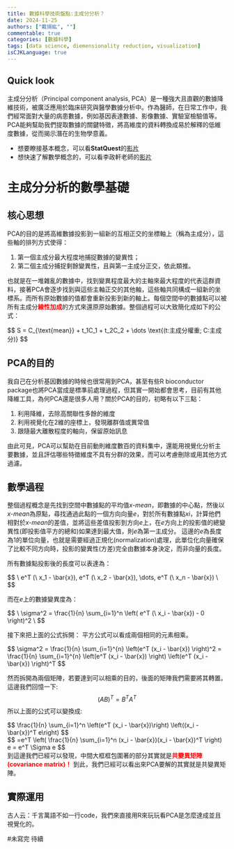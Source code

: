 ```yaml
---
title: 數據科學技術盤點:主成分分析？
date: 2024-11-25
authors: ["戴揚紘", ""]
commentable: true
categories: [數據科學]
tags: [data science, diemensionality reduction, visualization]
isCJKLanguage: true
---
```

<!--more-->
## Quick look 
主成分分析（Principal component analysis, PCA）是一種強大且直觀的數據降維技術，被廣泛應用於臨床研究與醫學數據分析中。作為醫師，在日常工作中，我們經常面對大量的病患數據，例如基因表達數據、影像數據、實驗室檢驗值等。PCA能夠幫助我們提取數據的關鍵特徵，將高維度的資料轉換成易於解釋的低維度數據，從而揭示潛在的生物學意義。

- 想要瞭接基本概念，可以看**StatQuest**的[影片](https://www.youtube.com/watch?v=FgakZw6K1QQ)
- 想快速了解數學概念的，可以看李政軒老師的[影片](https://www.youtube.com/watch?v=JUPU8mJryL4&t=234s)

# 主成分分析的數學基礎
## 核心思想
PCA的目的是將高維數據投影到一組新的互相正交的坐標軸上（稱為主成分），這些軸的排列方式使得：

1. 第一個主成分最大程度地捕捉數據的變異性；
2. 第二個主成分捕捉剩餘變異性，且與第一主成分正交，依此類推。

也就是在一堆雜亂的數據中，找到變異程度最大的主軸來最大程度的代表這群資料，接著PCA會逐步找到與這些主軸正交的其他軸，這些軸共同構成一組新的坐標系。而所有原始數據的值都會重新投影到新的軸上。每個空間中的數據點可以被所有主成分<span style="color: red; font-weight: bold">**線性加成**</span>的方式來還原原始數據。整個過程可以大致簡化成如下的公式：

<div style="overflow-x: scroll;">
$$
S = C_{\text{mean}} + t_1C_1 + t_2C_2 + \dots \text{(t:主成分權重; C:主成分)}
$$
</div>

## PCA的目的
我自己在分析基因數據的時候也很常用到PCA，甚至有些R bioconductor package也將PCA當成是標準前處理過程，但其實一開始都會思考，目前有其他降維工具，為何PCA還是很多人用？關於PCA的目的，初略有以下三點：
1. 利用降維，去除高關聯性多餘的維度
2. 利用視覺化在2維的座標上，發現離群值或異常值
3. 跟隨最大離散程度的軸向，保留原始訊息

由此可見，PCA可以幫助在目前動則維度數百的資料集中，還能用視覺化分析主要數據，並且評估哪些特徵維度不具有分群的效果，而可以考慮刪除或用其他方式過濾。

## 數學過程
整個過程概念是先找到空間中數據點的平均值*x-mean*，即數據的中心點，然後以*x-mean*為原點，尋找通過此點的一個方向向量*e*，對於所有數據點*xi*，計算他們相對於*x-mean*的差值，並將這些差值投影到方向*e*上，在*e*方向上的投影值的總變異性(即投影值平方的總和)如果達到最大值，則*e*為第一主成分。
這邊的*e*為長度為1的單位向量，也就是需要經過正規化(normalization)處理，此單位化向量確保了比較不同方向時，投影的變異性(方差)完全由數據本身決定，而非向量的長度。

所有數據點投影後的長度可以表達為：
<div style="overflow-x: scroll;">
$$
\
e^T (\ x_1 - \bar{x}), e^T (\ x_2 - \bar{x}), \dots, e^T (\ x_n - \bar{x})
\
$$
</div>


而在*e*上的數據變異度為：
<div style="overflow-x: scroll;">
$$
\
\sigma^2 = \frac{1}{n} \sum_{i=1}^n \left( e^T (\ x_i - \bar{x}) - 0 \right)^2
\
$$
</div>

接下來把上面的公式拆開：
平方公式可以看成兩個相同的元素相乘。
<div style="overflow-x: scroll;">
$$
\sigma^2 = \frac{1}{n} \sum_{i=1}^{n} \left(e^T (x_i - \bar{x}) \right)^2 = \frac{1}{n} \sum_{i=1}^{n} \left(e^T (x_i - \bar{x}) \right) \left(e^T (x_i - \bar{x}) \right)^T
$$
</div>

然而拆開為兩個矩陣，若要達到可以相乘的目的，後面的矩陣我們需要將其轉置。這邊我們回憶一下:
$$
(AB)^T=B^TA^T
$$
所以上面的公式可以變換成:
<div style="overflow-x: scroll;">
$$
\frac{1}{n} \sum_{i=1}^n \left(e^T (x_i - \bar{x})\right) \left((x_i - \bar{x})^T e\right)
$$
</div>
<div style="overflow-x: scroll;">
$$
=e^T \left( \frac{1}{n} \sum_{i=1}^n (x_i - \bar{x})(x_i - \bar{x})^T \right) e = e^T \Sigma e
$$
</div>
到這邊我們已經可以發現，中間大框框包圍著的部分其實就是<span style="color: red; font-weight: bold">共變異矩陣(covariance matrix)！</span> 到此，我們已經可以看出來PCA要解的其實就是共變異矩陣。


## 實際運用
古人云：千言萬語不如一行code，我們來直接用R來玩玩看PCA是怎麼達成並且視覺化的。
 
#未寫完 待續













